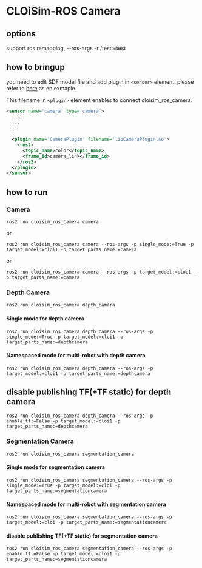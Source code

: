 # CLOiSim-ROS Camera

## options

support ros remapping, --ros-args -r /test:=test

## how to bringup

you need to edit SDF model file and add plugin in `<sensor>` element. please refer to [here](https://github.com/lge-ros2/sample_resources/blob/2077dfaaf7248d0a930f814db23b1c17f3e79b8c/models/robot_camera/model.sdf#L70) as en exmaple.

This filename in `<plugin>` element enables to connect cloisim_ros_camera.

```xml
<sensor name='camera' type='camera'>
  ....
  ...
  ..
  .
  <plugin name='CameraPlugin' filename='libCameraPlugin.so'>
    <ros2>
      <topic_name>color</topic_name>
      <frame_id>camera_link</frame_id>
    </ros2>
  </plugin>
</sensor>
```

## how to run

### Camera

```shell
ros2 run cloisim_ros_camera camera
```

or

```shell
ros2 run cloisim_ros_camera camera --ros-args -p single_mode:=True -p target_model:=cloi1 -p target_parts_name:=camera
```

or

```shell
ros2 run cloisim_ros_camera camera --ros-args -p target_model:=cloi1 -p target_parts_name:=camera
```

### Depth Camera

```shell
ros2 run cloisim_ros_camera depth_camera
```

#### Single mode for depth camera

```shell
ros2 run cloisim_ros_camera depth_camera --ros-args -p single_mode:=True -p target_model:=cloi1 -p target_parts_name:=depthcamera
```

#### Namespaced mode for multi-robot with depth camera

```shell
ros2 run cloisim_ros_camera depth_camera --ros-args -p target_model:=cloi1 -p target_parts_name:=depthcamera
```

## disable publishing TF(+TF static) for depth camera

```shell
ros2 run cloisim_ros_camera depth_camera --ros-args -p enable_tf:=False -p target_model:=cloi1 -p target_parts_name:=depthcamera
```

### Segmentation Camera

```shell
ros2 run cloisim_ros_camera segmentation_camera
```

#### Single mode for segmentation camera

```shell
ros2 run cloisim_ros_camera segmentation_camera --ros-args -p single_mode:=True -p target_model:=cloi -p target_parts_name:=segmentationcamera
```

#### Namespaced mode for multi-robot with segmentation camera

```shell
ros2 run cloisim_ros_camera segmentation_camera --ros-args -p target_model:=cloi -p target_parts_name:=segmentationcamera
```

#### disable publishing TF(+TF static) for segmentation camera

```shell
ros2 run cloisim_ros_camera segmentation_camera --ros-args -p enable_tf:=False -p target_model:=cloi1 -p target_parts_name:=segmentationcamera
```
